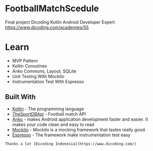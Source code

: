 # FootballMatchScedule
Final project Dicoding Kotlin Android Developer Expert
https://www.dicoding.com/academies/55

# Learn 

* MVP Pattern 
* Koltin Coroutines
* Anko Commons, Layout, SQLite
* Unit Testing With Mockito
* Instrumentation Test With Espresso

## Built With

* [Kotlin](https://kotlinlang.org/) - The programming language 
* [TheSportDBApi](https://www.thesportsdb.com/api.php) - Football match API
* [Anko](https://github.com/Kotlin/anko) -  makes Android application development faster and easier. It makes your code clean and easy to read
* [Mockito](https://site.mockito.org/) - Mockito is a mocking framework that tastes really good.
* [Espresso](https://developer.android.com/training/testing/espresso) - The framework make instrumentation test easy


```
Thanks a lot [Dicoding Indonesia](https://www.dicoding.com/)
```

